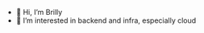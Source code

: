 - 👋 Hi, I’m Brilly
- 👀 I’m interested in backend and infra, especially cloud

<!---
Brilly-Bohyun/Brilly-Bohyun is a ✨ special ✨ repository because its `README.md` (this file) appears on your GitHub profile.
You can click the Preview link to take a look at your changes.
--->
